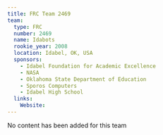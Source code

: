 ```yaml
---
title: FRC Team 2469
team:
  type: FRC
  number: 2469
  name: Idabots
  rookie_year: 2008
  location: Idabel, OK, USA
  sponsors:
    - Idabel Foundation for Academic Excellence
    - NASA
    - Oklahoma State Department of Education
    - Sporos Computers
    - Idabel High School
  links:
    Website: 
---
```

No content has been added for this team